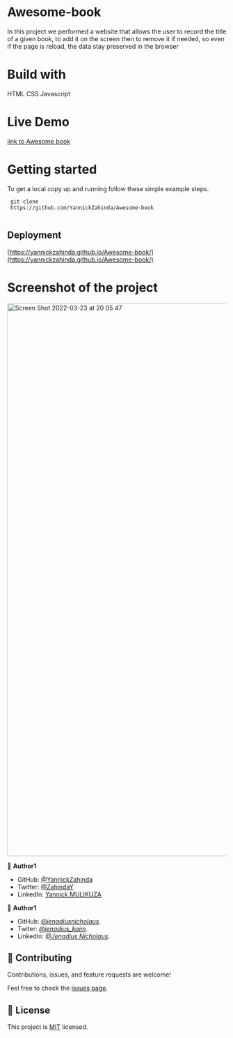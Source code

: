 # Awesome-book
In this project we performed a website that allows the user to record the title of a given book, to add it on the screen then to remove it if needed, so even if the page is reload, the data stay preserved in the browser

# Build with

HTML CSS Javascript

# Live Demo

[link to Awesome book]( https://yannickzahinda.github.io/Awesome-book/)


# Getting started

To get a local copy up and running follow these simple example steps.

```
 git clone 
 https://github.com/YannickZahinda/Awesome-book
 

```

## Deployment 

[https://yannickzahinda.github.io/Awesome-book/](https://yannickzahinda.github.io/Awesome-book/)

# Screenshot of the project

<img width="1268" alt="Screen Shot 2022-03-23 at 20 05 47" src="https://user-images.githubusercontent.com/91213045/159766717-0a157ee1-f5fd-4cc6-99e4-8ea13889aea7.png">

👤 **Author1**

- GitHub: [@YannickZahinda](https://github.com/YannickZahinda)
- Twitter: [@ZahindaY](https://twitter.com/ZahindaY)
- LinkedIn: [Yannick MULIKUZA](https://linkedin.com/in/linkedinhandle)

👤 **Author1**

- GitHub: *[@jenadiusnicholaus](https://github.com/jenadiusnicholaus/)*.
- Twiter: *[@jenadius_kaim](https://twitter.com/jenadius_kaim)*.
- LinkedIn: *[@Jenadius Nicholaus](https://www.linkedin.com/in/jenadius-nicholaus-73126819b/)*.

## 🤝 Contributing

Contributions, issues, and feature requests are welcome!

Feel free to check the [issues page](../../issues/).

## 📝 License

This project is [MIT](./MIT.md) licensed.